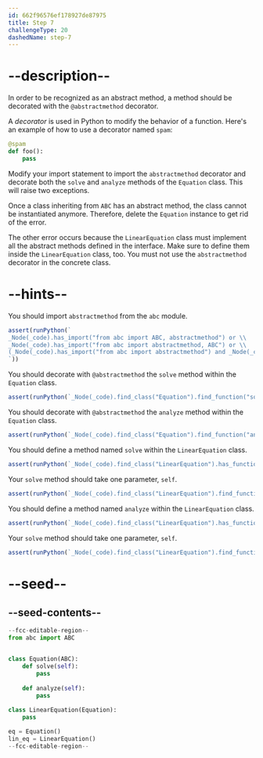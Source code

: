 ```yaml
---
id: 662f96576ef178927de87975
title: Step 7
challengeType: 20
dashedName: step-7
---
```


# --description--

In order to be recognized as an abstract method, a method should be decorated with the `@abstractmethod` decorator.

A <dfn>decorator</dfn> is used in Python to modify the behavior of a function. Here's an example of how to use a decorator named `spam`:

```py
@spam
def foo():
    pass
```

Modify your import statement to import the `abstractmethod` decorator and decorate both the `solve` and `analyze` methods of the `Equation` class. This will raise two exceptions.

Once a class inheriting from `ABC` has an abstract method, the class cannot be instantiated anymore. Therefore, delete the `Equation` instance to get rid of the error.

The other error occurs because the `LinearEquation` class must implement all the abstract methods defined in the interface. Make sure to define them inside the `LinearEquation` class, too. You must not use the `abstractmethod` decorator in the concrete class.

# --hints--

You should import `abstractmethod` from the `abc` module.

```js
assert(runPython(`
_Node(_code).has_import("from abc import ABC, abstractmethod") or \\
_Node(_code).has_import("from abc import abstractmethod, ABC") or \\
(_Node(_code).has_import("from abc import abstractmethod") and _Node(_code).has_import("from abc import ABC"))
`))
```

You should decorate with `@abstractmethod` the `solve` method within the `Equation` class.

```js
assert(runPython(`_Node(_code).find_class("Equation").find_function("solve").has_decorators("abstractmethod")`))
```

You should decorate with `@abstractmethod` the `analyze` method within the `Equation` class.

```js
assert(runPython(`_Node(_code).find_class("Equation").find_function("analyze").has_decorators("abstractmethod")`))
```

You should define a method named `solve` within the `LinearEquation` class.

```js
assert(runPython(`_Node(_code).find_class("LinearEquation").has_function("solve")`))
```

Your `solve` method should take one parameter, `self`.

```js
assert(runPython(`_Node(_code).find_class("LinearEquation").find_function("solve").has_args("self")`))
```

You should define a method named `analyze` within the `LinearEquation` class.

```js
assert(runPython(`_Node(_code).find_class("LinearEquation").has_function("analyze")`))
```

Your `solve` method should take one parameter, `self`.

```js
assert(runPython(`_Node(_code).find_class("LinearEquation").find_function("analyze").has_args("self")`))
```

# --seed--

## --seed-contents--

```py
--fcc-editable-region--
from abc import ABC


class Equation(ABC):
    def solve(self):
        pass
        
    def analyze(self):
        pass
        
class LinearEquation(Equation):
    pass

eq = Equation()
lin_eq = LinearEquation()
--fcc-editable-region--
```
